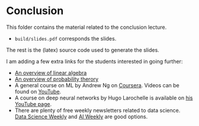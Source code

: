 # Conclusion
This folder contains the material related to the conclusion lecture. 
- `build/slides.pdf` corresponds the slides.

The rest is the (latex) source code used to generate the slides.

I am adding a few extra links for the students interested in going further:
- [An overview of linear algebra](https://see.stanford.edu/materials/aimlcs229/cs229-linalg.pdf)
- [An overview of probability therory](https://see.stanford.edu/materials/aimlcs229/cs229-prob.pdf)
- A general course on ML by Andrew Ng on [Coursera](https://www.coursera.org/learn/machine-learning). Videos can be found on [YouTube](https://www.youtube.com/watch?v=qeHZOdmJvFU&list=PLZ9qNFMHZ-A4rycgrgOYma6zxF4BZGGPW).
- A course on deep neural networks by Hugo Larochelle is available on [his YouTube page](https://www.youtube.com/playlist?list=PL6Xpj9I5qXYEcOhn7TqghAJ6NAPrNmUBH).
- There are plenty of free weekly newsletters related to data science. [Data Science Weekly](https://www.datascienceweekly.org/) and [AI Weekly](http://aiweekly.co/) are good options.
